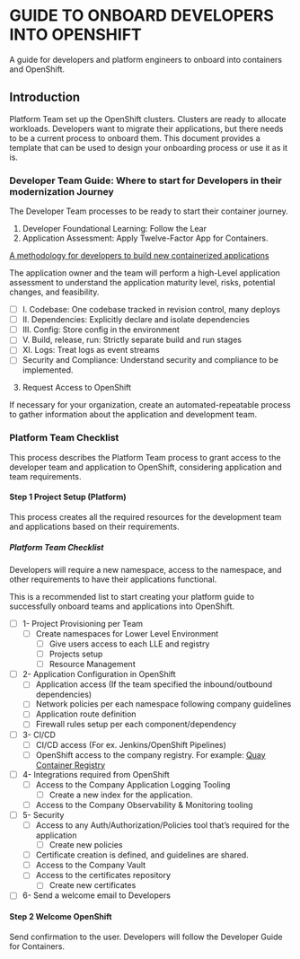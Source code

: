 # GUIDE TO ONBOARD DEVELOPERS INTO OPENSHIFT

A guide for developers and platform engineers to onboard into containers and OpenShift.

## Introduction

Platform Team set up the OpenShift clusters. Clusters are ready to allocate workloads. Developers want to migrate their applications, but there needs to be a current process to onboard them. This document provides a template that can be used to design your onboarding process or use it as it is.

### Developer Team Guide: Where to start for Developers in their modernization Journey

The Developer Team processes to be ready to start their container journey.

1. Developer Foundational Learning: Follow the Lear
2. Application Assessment: Apply Twelve-Factor App for Containers.

[A methodology for developers to build new containerized applications](checklist-for-building-containers.md)

The application owner and the team will perform a high-Level application assessment to understand the application maturity level, risks, potential changes, and feasibility.

- [ ] I. Codebase: One codebase tracked in revision control, many deploys
- [ ] II. Dependencies: Explicitly declare and isolate dependencies
- [ ] III. Config: Store config in the environment
- [ ] V. Build, release, run: Strictly separate build and run stages
- [ ] XI. Logs: Treat logs as event streams
- [ ] Security and Compliance: Understand security and compliance to be implemented.

3. Request Access to OpenShift

If necessary for your organization, create an automated-repeatable process to gather information about the application and development team.

### Platform Team Checklist

This process describes the Platform Team process to grant access to the developer team and application to OpenShift, considering application and team requirements.

#### Step 1 Project Setup (Platform)

This process creates all the required resources for the development team and applications based on their requirements.

##### Platform Team Checklist

Developers will require a new namespace, access to the namespace, and other requirements to have their applications functional.

This is a recommended list to start creating your platform guide to successfully onboard teams and applications into OpenShift.

- [ ] 1- Project Provisioning per Team
  - [ ] Create namespaces for Lower Level Environment
    - [ ] Give users access to each LLE and registry
    - [ ] Projects setup
    - [ ] Resource Management
- [ ] 2- Application Configuration in OpenShift
  - [ ] Application access (If the team specified the inbound/outbound dependencies)
  - [ ] Network policies per each namespace following company guidelines
  - [ ] Application route definition
  - [ ] Firewall rules setup per each component/dependency
- [ ] 3- CI/CD
  - [ ] CI/CD access (For ex. Jenkins/OpenShift Pipelines)
  - [ ] OpenShift access to the company registry. For example: [Quay Container Registry](https://quay.io/)
- [ ] 4- Integrations required from OpenShift
  - [ ] Access to the Company Application Logging Tooling
    - [ ] Create a new index for the application.
  - [ ] Access to the Company Observability & Monitoring tooling
- [ ] 5- Security
  - [ ] Access to any Auth/Authorization/Policies tool that’s required for the application
    - [ ] Create new policies
  - [ ] Certificate creation is defined, and guidelines are shared.
  - [ ] Access to the Company Vault
  - [ ] Access to the certificates repository
    - [ ] Create new certificates
- [ ] 6- Send a welcome email to Developers

#### Step 2 Welcome OpenShift

Send confirmation to the user. Developers will follow the Developer Guide for Containers.
